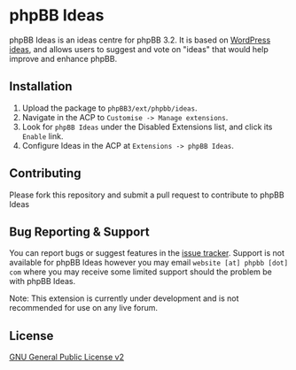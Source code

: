 # phpBB Ideas

phpBB Ideas is an ideas centre for phpBB 3.2. It is based on [WordPress ideas](http://wordpress.org/extend/ideas/), and allows users to suggest and vote on "ideas" that would help improve and enhance phpBB.

## Installation

1. Upload the package to `phpBB3/ext/phpbb/ideas`.
2. Navigate in the ACP to `Customise -> Manage extensions`.
3. Look for `phpBB Ideas` under the Disabled Extensions list, and click its `Enable` link.
4. Configure Ideas in the ACP at `Extensions -> phpBB Ideas`.

## Contributing

Please fork this repository and submit a pull request to contribute to phpBB Ideas

## Bug Reporting & Support

You can report bugs or suggest features in the [issue tracker](https://tracker.phpbb.com/projects/WEBSITE).
Support is not available for phpBB Ideas however you may email `website [at] phpbb [dot] com` where you may receive some limited support should the problem be with phpBB Ideas.

Note: This extension is currently under development and is not recommended for use on any live forum.

## License
[GNU General Public License v2](http://opensource.org/licenses/GPL-2.0)
